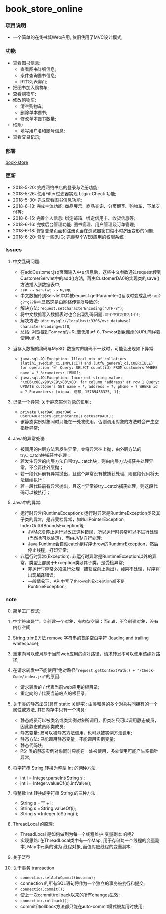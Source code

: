 # book_store_online


### 项目说明
 - 一个简单的在线书城Web应用, 依旧使用了MVC设计模式;
 
 
### 功能
 - 查看图书信息: 
   - 查看图书详细信息;
   - 条件查询图书信息;
   - 图书列表翻页;
 - 把图书加入购物车;
 - 查看购物车;
 - 修改购物车:
   - 清空购物车;
   - 删除单本图书;
   - 修改单本图书数量;
 - 结账:
   - 填写用户名和账号信息;
 - 查看交易记录;


### 部署

[book-store](http://47.106.11.169:8080/demo/index.jsp)
 
 
### 更新

 - 2018-5-20: 完成网络书店的登录与注册功能;
 - 2018-5-26: 使用Filter过滤器实现 Login-Check 功能;
 - 2018-5-30: 完成查看图书信息功能;
 - 2018-6-13: 完成主体功能: 商品展示、商品查询、分页翻页、购物车、下单支付等;
 - 2018-6-15: 完善个人信息: 绑定邮箱、绑定信用卡、收货信息等;
 - 2018-6-16: 完成后台管理功能: 图书管理、用户管理及订单管理;
 - 2018-6-18: 修复登录页面和注册页面在浏览器窗口缩小时挤压变形的问题;
 - 2018-6-20: 修复一些BUG; 完善整个WEB应用的权限系统;

### issues

 1. 中文乱码问题: 
    - 在addCustomer.jsp页面输入中文信息后，这些中文参数通过request传到CustomerServlet中的add()方法，再由CustomerDAO的实现类的save()方法插入到数据表中;
    - `JSP -> Servlet -> MySQL`
    - 中文数据传到Servlet中并被request.getParameter()读取时变成乱码: `æµ?ç?°ç??å¤®` 显然这是由网络传输所导致的;
    - 解决方法: `request.setCharacterEncoding("UTF-8")`;
    - 将中文数据写入数据表时也会出现乱码问题: `每个中文将变为1个?`;
    - 解决方法: `jdbc:mysql://localhost:3306/mvc_database?characterEncoding=utf8`;
    - 总结: 浏览器到Tomcat的URL要使用utf-8, Tomcat到数据库的URL同样要使用utf-8;
 
 2. 当存入数据的编码与MySQL数据库的编码不一致时，可能会出现如下异常:
    - `java.sql.SQLException: Illegal mix of collations (latin1_swedish_ci,IMPLICIT) and (utf8_general_ci,COERCIBLE) for operation '=' Query: SELECT count(id) FROM customers WHERE name = ? Parameters: [西瓜]`;
    - `java.sql.SQLException: Incorrect string value: '\xE6\x88\x90\xE9\x83\xBD' for column 'address' at row 1 Query: UPDATE customers SET name = ?, address = ?, phone = ? WHERE id = ? Parameters: [xigua, 成都, 15789456325, 1]`;
   
 3. 记录一个异常: 关于静态实例对象的使用 ;
    - `private UserDAO userDAO = UserDAOFactory.getInstance().getUserDAO();`
    -  该静态实例对象同时只能在一处被使用，否则调用对象的方法时会产生空指针异常;
   
 4. Java的异常处理:
    - 被调用的内层方法若发生异常，会将异常往上抛，由外层方法的try...catch块捕获并处理；
    - 若发生异常的内层方法自带try...catch块，则由内层方法捕获并处理异常，不会再往外层抛；
    - 若一段代码前有异常抛出，且这个异常没有被捕获处理，则这段代码将无法继续执行；
    - 若一段代码前有异常抛出，且这个异常被try...catch捕获处理，则这段代码可以被执行；
   
 5. Java中的异常: 
    - 运行时异常(RuntimeException): 运行时异常是RuntimeException类及其子类的异常，是非受检异常，如NullPointerException、IndexOutOfBoundsException等;
      - JVM必须停止运行以改正这种错误，所以运行时异常可以不进行处理(当然也可以处理)，而由JVM自行处理;
      - Java Runtime会自动catch到程序throw的RuntimeException，然后停止线程，打印异常;
    - 非运行时异常(Exception): 非运行时异常是RuntimeException以外的异常，类型上都属于Exception类及其子类，是受检异常;
      - 非运行时异常必须进行处理（捕获或向上抛出），如果不处理，程序将出现编译错误;
      - 一般情况下，API中写了throws的Exception都不是RuntimeException;  
   
### note

 0. 简单工厂模式;
 
 1. 空字符串是""，会创建一个对象，有内存空间；而null，不会创建对象，没有内存空间
 
 2. String.trim()方法 remove 字符串的首尾空白字符 (leading and trailing whitespace);
 
 3. 重定向可以使用基于当前web应用的绝对路径，请求转发不可以使用该绝对路径;
 
 4. 在请求转发中不能使用"绝对路径"`request.getContextPath() + "/Check-Code/index.jsp"`的原因: 
    - 请求转发的  / 代表当前web应用的根目录;
    - 重定向的 / 代表当前站点的根目录;
    
 5. 关于类的静态成员(具有 static 关键字): 由类和类的多个对象共同拥有的一个属性或方法, 其在内存中只有一个拷贝;
    - 静态成员可以被类名或类实例对象所调用，但类名只可以调用静态成员，因此静态成员即类成员;
    - 静态变量: 既可以被静态方法调用，也可以被实例方法调用;
    - 静态方法: 只能调用静态变量，不能调用实例变量;
    - 静态代码块;
    - PS: 类的静态实例对象同时只能在一处被使用，多处使用可能产生空指针异常;
     
 6. 将字符串 String 转换为整型 Int 的两种方法
    - int i = Integer.parseInt(String s);
    - int i = Integer.valueOf(s).intValue();
    
 7. 将整数 int 转换成字符串 String 的三种方法
    - String s = "" + i;
	- String s = String.valueOf(i);
	- String s = Integer.toString(i);
	
 8. ThreadLocal 的原理:
 	- ThreadLocal 是如何做到为每一个线程维护 变量副本 的呢?
 	- 实现思路: 在ThreadLocal类中有一个Map, 用于存储每一个线程的变量副本, Map中元素的键为  线程对象, 而值对应线程的变量副本;

 9. 关于泛型 <T> 
 
 10. 关于事务 transaction
     - `connection.setAutoCommit(boolean);`
     - connection 的所有SQL语句将作为一个独立的事务被执行和提交;
     - `connection.commit();`
     - 使上一次commit/rollback以来的所有changes生效;
     - `connection.rollback();`
     - commit和rollback方法都只能在auto-commit模式被禁用时使用;
	

